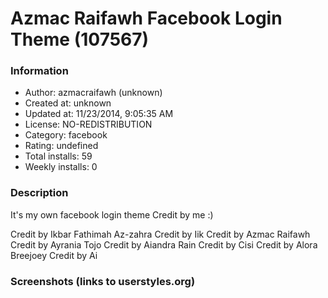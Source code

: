 # Azmac Raifawh Facebook Login Theme (107567)

### Information
- Author: azmacraifawh (unknown)
- Created at: unknown
- Updated at: 11/23/2014, 9:05:35 AM
- License: NO-REDISTRIBUTION
- Category: facebook
- Rating: undefined
- Total installs: 59
- Weekly installs: 0


### Description
It's my own facebook login theme
Credit by me :)

Credit by Ikbar Fathimah Az-zahra
Credit by Iik
Credit by Azmac Raifawh
Credit by Ayrania Tojo
Credit by Aiandra Rain
Credit by Cisi
Credit by Alora Breejoey
Credit by Ai


### Screenshots (links to userstyles.org)



